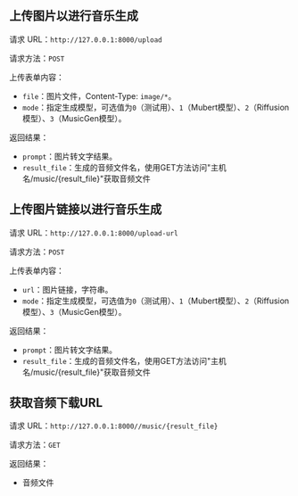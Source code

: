 ## 上传图片以进行音乐生成
请求 URL：`http://127.0.0.1:8000/upload`

请求方法：`POST`

上传表单内容：
- `file`：图片文件，Content-Type: `image/*`。
- `mode`：指定生成模型，可选值为`0`（测试用）、`1`（Mubert模型）、`2`（Riffusion模型）、`3`（MusicGen模型）。

返回结果：
- `prompt`：图片转文字结果。
- `result_file`：生成的音频文件名，使用GET方法访问"主机名/music/{result_file}"获取音频文件

## 上传图片链接以进行音乐生成
请求 URL：`http://127.0.0.1:8000/upload-url`

请求方法：`POST`

上传表单内容：
- `url`：图片链接，字符串。
- `mode`：指定生成模型，可选值为`0`（测试用）、`1`（Mubert模型）、`2`（Riffusion模型）、`3`（MusicGen模型）。

返回结果：
- `prompt`：图片转文字结果。
- `result_file`：生成的音频文件名，使用GET方法访问"主机名/music/{result_file}"获取音频文件

## 获取音频下载URL
请求 URL：`http://127.0.0.1:8000//music/{result_file}`

请求方法：`GET`

返回结果：
- 音频文件
